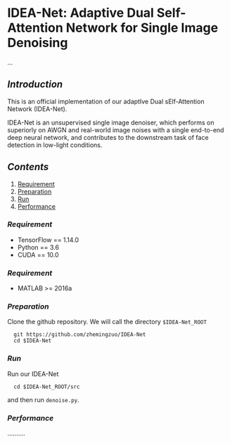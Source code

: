 # IDEA-Net: Adaptive Dual Self-Attention Network for Single Image Denoising
...

## _Introduction_
This is an official implementation of our adapt<span style=“color:green;”>I</span>ve Dual sElf-Attention Network (IDEA-Net).

IDEA-Net is an unsupervised single image denoiser, which performs on superiorly on AWGN and real-world image noises with a single end-to-end deep neural network, and contributes to the downstream task of face detection in low-light conditions.

## _Contents_
1. [Requirement](#requirement)
2. [Preparation](#preparation)
3. [Run](#run)
4. [Performance](#performance)

### _Requirement_
- TensorFlow == 1.14.0
- Python == 3.6
- CUDA == 10.0

### _Requirement_
- MATLAB >= 2016a

### _Preparation_
Clone the github repository. We will call the directory `$IDEA-Net_ROOT`
```Shell
  git https://github.com/zhemingzuo/IDEA-Net
  cd $IDEA-Net
```

### _Run_
Run our IDEA-Net
```Shell
  cd $IDEA-Net_ROOT/src
```
and then run `denoise.py`.

### _Performance_
..........